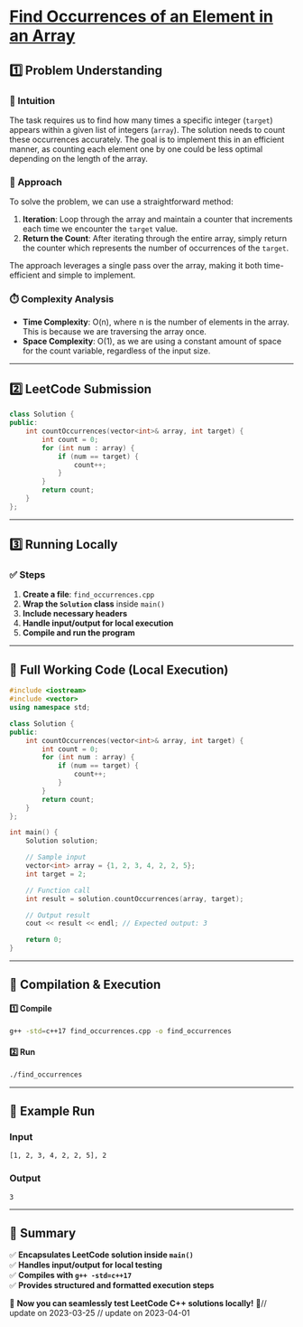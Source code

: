 # **[Find Occurrences of an Element in an Array](https://leetcode.com/problems/find-occurrences-of-an-element-in-an-array/description/)**  

## **1️⃣ Problem Understanding**  
### **📌 Intuition**  
The task requires us to find how many times a specific integer (`target`) appears within a given list of integers (`array`). The solution needs to count these occurrences accurately. The goal is to implement this in an efficient manner, as counting each element one by one could be less optimal depending on the length of the array.

### **🚀 Approach**  
To solve the problem, we can use a straightforward method:
1. **Iteration**: Loop through the array and maintain a counter that increments each time we encounter the `target` value.
2. **Return the Count**: After iterating through the entire array, simply return the counter which represents the number of occurrences of the `target`.

The approach leverages a single pass over the array, making it both time-efficient and simple to implement.

### **⏱️ Complexity Analysis**  
- **Time Complexity**: O(n), where n is the number of elements in the array. This is because we are traversing the array once.
- **Space Complexity**: O(1), as we are using a constant amount of space for the count variable, regardless of the input size.  

---  

## **2️⃣ LeetCode Submission**  
```cpp
class Solution {
public:
    int countOccurrences(vector<int>& array, int target) {
        int count = 0;
        for (int num : array) {
            if (num == target) {
                count++;
            }
        }
        return count;
    }
};  
```  

---  

## **3️⃣ Running Locally**  
### **✅ Steps**  
1. **Create a file**: `find_occurrences.cpp`  
2. **Wrap the `Solution` class** inside `main()`  
3. **Include necessary headers**  
4. **Handle input/output for local execution**  
5. **Compile and run the program**  

---  

## **📝 Full Working Code (Local Execution)**  
```cpp
#include <iostream>
#include <vector>
using namespace std;

class Solution {
public:
    int countOccurrences(vector<int>& array, int target) {
        int count = 0;
        for (int num : array) {
            if (num == target) {
                count++;
            }
        }
        return count;
    }
};

int main() {
    Solution solution;

    // Sample input
    vector<int> array = {1, 2, 3, 4, 2, 2, 5};
    int target = 2;

    // Function call
    int result = solution.countOccurrences(array, target);

    // Output result
    cout << result << endl; // Expected output: 3

    return 0;
}
```  

---  

## **🔧 Compilation & Execution**  
#### **1️⃣ Compile**  
```bash
g++ -std=c++17 find_occurrences.cpp -o find_occurrences
```  

#### **2️⃣ Run**  
```bash
./find_occurrences
```  

---  

## **🎯 Example Run**  
### **Input**  
```
[1, 2, 3, 4, 2, 2, 5], 2
```  
### **Output**  
```
3
```  

---  

## **📌 Summary**  
✅ **Encapsulates LeetCode solution inside `main()`**  
✅ **Handles input/output for local testing**  
✅ **Compiles with `g++ -std=c++17`**  
✅ **Provides structured and formatted execution steps**  

🚀 **Now you can seamlessly test LeetCode C++ solutions locally!** 🚀// update on 2023-03-25
// update on 2023-04-01
